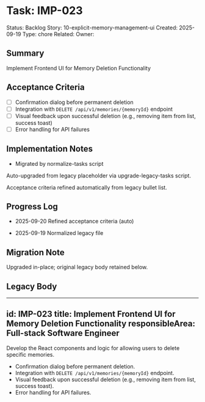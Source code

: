 # Task: IMP-023
Status: Backlog
Story: 10-explicit-memory-management-ui
Created: 2025-09-19
Type: chore
Related:
Owner:

## Summary
Implement Frontend UI for Memory Deletion Functionality

## Acceptance Criteria

- [ ] Confirmation dialog before permanent deletion
- [ ] Integration with `DELETE /api/v1/memories/{memoryId}` endpoint
- [ ] Visual feedback upon successful deletion (e.g., removing item from list, success toast)
- [ ] Error handling for API failures

## Implementation Notes
- Migrated by normalize-tasks script

Auto-upgraded from legacy placeholder via upgrade-legacy-tasks script.


Acceptance criteria refined automatically from legacy bullet list.
## Progress Log
- 2025-09-20 Refined acceptance criteria (auto)

- 2025-09-19 Normalized legacy file
## Migration Note
Upgraded in-place; original legacy body retained below.

## Legacy Body
---
id: IMP-023
title: Implement Frontend UI for Memory Deletion Functionality
responsibleArea: Full-stack Software Engineer
---
Develop the React components and logic for allowing users to delete specific memories.
*   Confirmation dialog before permanent deletion.
*   Integration with `DELETE /api/v1/memories/{memoryId}` endpoint.
*   Visual feedback upon successful deletion (e.g., removing item from list, success toast).
*   Error handling for API failures.